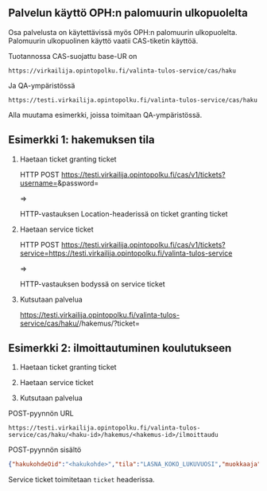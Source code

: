 ## Palvelun käyttö OPH:n palomuurin ulkopuolelta

Osa palvelusta on käytettävissä myös OPH:n palomuurin ulkopuolelta. Palomuurin ulkopuolinen käyttö vaatii CAS-tiketin käyttöä.

Tuotannossa CAS-suojattu base-UR on

    https://virkailija.opintopolku.fi/valinta-tulos-service/cas/haku

Ja QA-ympäristössä

    https://testi.virkailija.opintopolku.fi/valinta-tulos-service/cas/haku

Alla muutama esimerkki, joissa toimitaan QA-ympäristössä.

## Esimerkki 1: hakemuksen tila

1. Haetaan ticket granting ticket

    HTTP POST https://testi.virkailija.opintopolku.fi/cas/v1/tickets?username=<username>&password=<password>

    =>

    HTTP-vastauksen Location-headerissä on ticket granting ticket

2. Haetaan service ticket

    HTTP POST https://testi.virkailija.opintopolku.fi/cas/v1/tickets?service=https://testi.virkailija.opintopolku.fi/valinta-tulos-service

    =>

    HTTP-vastauksen bodyssä on service ticket

3. Kutsutaan palvelua

    https://testi.virkailija.opintopolku.fi/valinta-tulos-service/cas/haku/<haku-id>/hakemus/<hakemus-id>?ticket=<ticket>

## Esimerkki 2: ilmoittautuminen koulutukseen

1. Haetaan ticket granting ticket

2. Haetaan service ticket

3. Kutsutaan palvelua

POST-pyynnön URL

    https://testi.virkailija.opintopolku.fi/valinta-tulos-service/cas/haku/<haku-id>/hakemus/<hakemus-id>/ilmoittaudu

POST-pyynnön sisältö

```json
{"hakukohdeOid":"<hakukohde>","tila":"LASNA_KOKO_LUKUVUOSI","muokkaaja":"henkilö:<oid>","selite":"Ilmoittautuminen Oili palvelussa"}
```

Service ticket toimitetaan `ticket` headerissa.